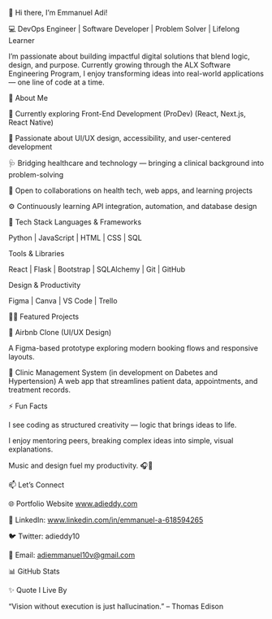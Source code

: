 👋 Hi there, I’m Emmanuel Adi!

💻 DevOps Engineer | Software Developer | Problem Solver | Lifelong Learner

I’m passionate about building impactful digital solutions that blend logic, design, and purpose. Currently growing through the ALX Software Engineering Program, I enjoy transforming ideas into real-world applications — one line of code at a time.

🚀 About Me

🌱 Currently exploring Front-End Development (ProDev) (React, Next.js, React Native)

🧠 Passionate about UI/UX design, accessibility, and user-centered development

🩺 Bridging healthcare and technology — bringing a clinical background into problem-solving

🤝 Open to collaborations on health tech, web apps, and learning projects

⚙️ Continuously learning API integration, automation, and database design

🧠 Tech Stack
Languages & Frameworks

Python | JavaScript | HTML | CSS | SQL

Tools & Libraries

React | Flask | Bootstrap | SQLAlchemy | Git | GitHub

Design & Productivity

Figma | Canva | VS Code | Trello

🧑‍💻 Featured Projects

🏡 Airbnb Clone (UI/UX Design)

A Figma-based prototype exploring modern booking flows and responsive layouts.

🏥 Clinic Management System (in development on Dabetes and Hypertension)
A web app that streamlines patient data, appointments, and treatment records.

⚡ Fun Facts

I see coding as structured creativity — logic that brings ideas to life.

I enjoy mentoring peers, breaking complex ideas into simple, visual explanations.

Music and design fuel my productivity. 🎧🎨

📫 Let’s Connect

🌐 Portfolio Website
 www.adieddy.com

💼 LinkedIn: www.linkedin.com/in/emmanuel-a-618594265

🐦 Twitter: adieddy10

📧 Email: adiemmanuel10v@gmail.com

📊 GitHub Stats




✨ Quote I Live By

“Vision without execution is just hallucination.” – Thomas Edison
